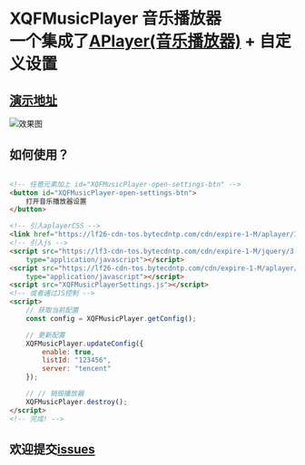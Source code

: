 # XQFMusicPlayer 音乐播放器 <br> 一个集成了[APlayer(音乐播放器)](https://github.com/DIYgod/APlayer) + 自定义设置

## [演示地址](https://www.dfggmc.top/)

![效果图](https://s21.ax1x.com/2025/07/20/pV8nm9K.png)

## 如何使用？
```html

<!-- 任意元素加上 id="XQFMusicPlayer-open-settings-btn" -->
<button id="XQFMusicPlayer-open-settings-btn">
    打开音乐播放器设置
</button>

<!-- 引入aplayerCSS -->
<link href="https://lf26-cdn-tos.bytecdntp.com/cdn/expire-1-M/aplayer/1.10.1/APlayer.min.css" type="text/css" rel="stylesheet" />
<!-- 引入js -->
<script src="https://lf3-cdn-tos.bytecdntp.com/cdn/expire-1-M/jquery/3.6.0/jquery.min.js"
    type="application/javascript"></script>
<script src="https://lf26-cdn-tos.bytecdntp.com/cdn/expire-1-M/aplayer/1.10.1/APlayer.min.js"
    type="application/javascript"></script>
<script src="XQFMusicPlayerSettings.js"></script>
<!-- 或者通过JS控制 -->
<script>
    // 获取当前配置
    const config = XQFMusicPlayer.getConfig();

    // 更新配置
    XQFMusicPlayer.updateConfig({
        enable: true,
        listId: "123456",
        server: "tencent"
    });

    // // 销毁播放器
    XQFMusicPlayer.destroy();
</script>
<!-- 完成! -->
```

## 欢迎提交[issues](https://github.com/XiaoFeng-QWQ/music-player/issues)
